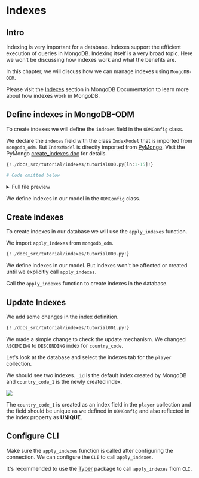 # Indexes

## Intro

Indexing is very important for a database. Indexes support the efficient execution of queries in MongoDB. Indexing itself is a very broad topic. Here we won't be discussing how indexes work and what the benefits are.

In this chapter, we will discuss how we can manage indexes using `MongoDB-ODM`.

Please visit the <a href="https://www.mongodb.com/docs/manual/indexes/" class="external-link" target="_blank">Indexes</a> section in MongoDB Documentation to learn more about how indexes work in MongoDB.

## Define indexes in MongoDB-ODM

To create indexes we will define the `indexes` field in the `ODMConfig` class.

We declare the `indexes` field with the class `IndexModel` that is imported from `mongodb_odm`. But `IndexModel` is directly imported from <a href="https://pymongo.readthedocs.io/en/stable/" class="external-link" target="_blank">PyMongo</a>. Visit the PyMongo <a href="https://pymongo.readthedocs.io/en/stable/api/pymongo/collection.html?highlight=IndexModel#pymongo.collection.Collection.create_indexes" class="external-link" target="_blank">create_indexes doc</a> for details.

```Python hl_lines="4 13-15"
{!./docs_src/tutorial/indexes/tutorial000.py[ln:1-15]!}

# Code omitted below
```

<details>
<summary>Full file preview</summary>
```Python
{!./docs_src/tutorial/indexes/tutorial000.py!}
```
</details>

We define indexes in our model in the `ODMConfig` class.

## Create indexes

To create indexes in our database we will use the `apply_indexes` function.

We import `apply_indexes` from `mongodb_odm`.

```Python hl_lines="4 25"
{!./docs_src/tutorial/indexes/tutorial000.py!}
```

We define indexes in our model. But indexes won't be affected or created until we explicitly call `apply_indexes`.

Call the `apply_indexes` function to create indexes in the database.

## Update Indexes

We add some changes in the index definition.

```Python hl_lines="4 12-15 25"
{!./docs_src/tutorial/indexes/tutorial001.py!}
```

We made a simple change to check the update mechanism. We changed `ASCENDING` to `DESCENDING` index for `country_code`.

Let's look at the database and select the indexes tab for the `player` collection.

We should see two indexes. `_id` is the default index created by MongoDB and `country_code_1` is the newly created index.

<img class="shadow" src="/img/tutorial/indexes/image000.png">

The `country_code_1` is created as an index field in the `player` collection and the field should be unique as we defined in `ODMConfig` and also reflected in the index property as **UNIQUE**.

## Configure CLI

Make sure the `apply_indexes` function is called after configuring the connection. We can configure the `CLI` to call `apply_indexes`.

It's recommended to use the <a href="https://typer.tiangolo.com/" class="external-link" target="_blank">Typer</a> package to call `apply_indexes` from `CLI`.
